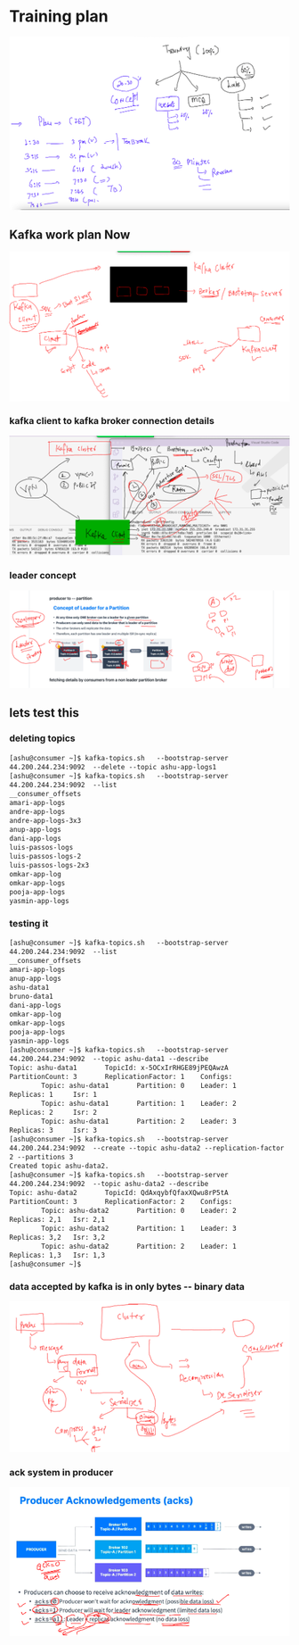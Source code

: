 # Training plan 

<img src="plan.png">

## Kafka work plan Now 

<img src="kafkaw.png">

### kafka client to kafka broker connection details 

<img src="kafka-connect.png">

### leader concept 

<img src="learderp.png">

## lets test this 

### deleting topics 

```
[ashu@consumer ~]$ kafka-topics.sh   --bootstrap-server  44.200.244.234:9092  --delete --topic ashu-app-logs1
[ashu@consumer ~]$ kafka-topics.sh   --bootstrap-server  44.200.244.234:9092  --list
__consumer_offsets
amari-app-logs
andre-app-logs
andre-app-logs-3x3
anup-app-logs
dani-app-logs
luis-passos-logs
luis-passos-logs-2
luis-passos-logs-2x3
omkar-app-log
omkar-app-logs
pooja-app-logs
yasmin-app-logs
```

### testing it 

```
[ashu@consumer ~]$ kafka-topics.sh   --bootstrap-server  44.200.244.234:9092  --list
__consumer_offsets
amari-app-logs
anup-app-logs
ashu-data1
bruno-data1
dani-app-logs
omkar-app-log
omkar-app-logs
pooja-app-logs
yasmin-app-logs
[ashu@consumer ~]$ kafka-topics.sh   --bootstrap-server  44.200.244.234:9092  --topic ashu-data1 --describe 
Topic: ashu-data1       TopicId: x-5OCxIrRHGE89jPEQAwzA PartitionCount: 3       ReplicationFactor: 1    Configs: 
        Topic: ashu-data1       Partition: 0    Leader: 1       Replicas: 1     Isr: 1
        Topic: ashu-data1       Partition: 1    Leader: 2       Replicas: 2     Isr: 2
        Topic: ashu-data1       Partition: 2    Leader: 3       Replicas: 3     Isr: 3
[ashu@consumer ~]$ kafka-topics.sh   --bootstrap-server  44.200.244.234:9092  --create --topic ashu-data2 --replication-factor 2 --partitions 3 
Created topic ashu-data2.
[ashu@consumer ~]$ kafka-topics.sh   --bootstrap-server  44.200.244.234:9092  --topic ashu-data2 --describe 
Topic: ashu-data2       TopicId: QdAxqybfQfaxXQwu8rP5tA PartitionCount: 3       ReplicationFactor: 2    Configs: 
        Topic: ashu-data2       Partition: 0    Leader: 2       Replicas: 2,1   Isr: 2,1
        Topic: ashu-data2       Partition: 1    Leader: 3       Replicas: 3,2   Isr: 3,2
        Topic: ashu-data2       Partition: 2    Leader: 1       Replicas: 1,3   Isr: 1,3
[ashu@consumer ~]$ 
```

### data accepted by kafka is in only bytes -- binary data 

<img src="bin.png">

### ack system in producer 

<img src="ack.png">







